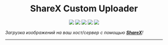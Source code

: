 <h1 align="center">ShareX Custom Uploader</h1>

<p align="center">

<img src="https://img.shields.io/badge/made%20by-helldoodle-blue.svg" >

<img src="https://badges.frapsoft.com/os/v1/open-source.svg?v=103" >

<img src="https://img.shields.io/github/stars/helldoodle-dev/sharex_custom-uploader.svg?style=flat">

<img src="https://img.shields.io/github/languages/top/helldoodle-dev/sharex_custom-uploader.svg">

<img src="https://img.shields.io/github/issues/helldoodle-dev/sharex_custom-uploader.svg">
</p>

_Загрузка изображений на ваш хост/сервер c помощью **[ShareX](https://getsharex.com)**!_

---
